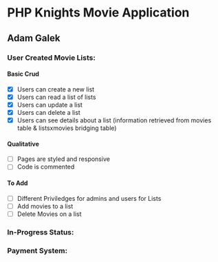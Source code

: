 # PHP Knights Movie Application

## Adam Galek

### User Created Movie Lists:

#### Basic Crud
- [x] Users can create a new list
- [x] Users can read a list of lists
- [x] Users can update a list
- [x] Users can delete a list
- [x] Users can see details about a list (information retrieved from movies table & listsxmovies bridging table)

#### Qualitative
- [ ] Pages are styled and responsive
- [ ] Code is commented

#### To Add
- [ ] Different Priviledges for admins and users for Lists
- [ ] Add movies to a list
- [ ] Delete Movies on a list

### In-Progress Status:

### Payment System: